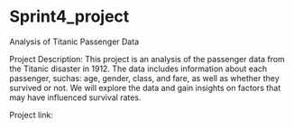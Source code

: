 # Sprint4_project
Analysis of Titanic Passenger Data

Project Description:
This project is an analysis of the passenger data from the Titanic disaster in 1912. The data includes information about each passenger, suchas: age, gender, class, and fare, as well as whether they survived or not. We will explore the data and gain insights on factors that may have influenced survival rates.

Project link: 